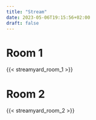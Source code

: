 ```yaml
---
title: "Stream"
date: 2023-05-06T19:15:56+02:00
draft: false
---
```


# Room 1

{{< streamyard_room_1 >}}

# Room 2

{{< streamyard_room_2 >}}